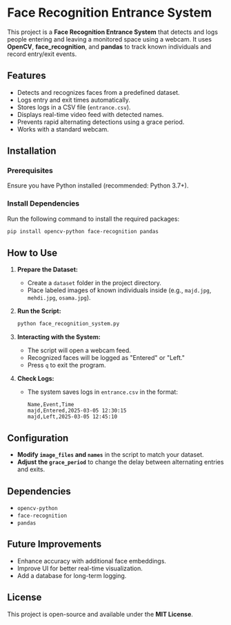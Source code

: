 # Face Recognition Entrance System

This project is a **Face Recognition Entrance System** that detects and logs people entering and leaving a monitored space using a webcam. It uses **OpenCV**, **face_recognition**, and **pandas** to track known individuals and record entry/exit events.

## Features
- Detects and recognizes faces from a predefined dataset.
- Logs entry and exit times automatically.
- Stores logs in a CSV file (`entrance.csv`).
- Displays real-time video feed with detected names.
- Prevents rapid alternating detections using a grace period.
- Works with a standard webcam.

## Installation
### Prerequisites
Ensure you have Python installed (recommended: Python 3.7+).

### Install Dependencies
Run the following command to install the required packages:
```sh
pip install opencv-python face-recognition pandas
```

## How to Use
1. **Prepare the Dataset:**
   - Create a `dataset` folder in the project directory.
   - Place labeled images of known individuals inside (e.g., `majd.jpg`, `mehdi.jpg`, `osama.jpg`).

2. **Run the Script:**
   ```sh
   python face_recognition_system.py
   ```

3. **Interacting with the System:**
   - The script will open a webcam feed.
   - Recognized faces will be logged as "Entered" or "Left."
   - Press `q` to exit the program.

4. **Check Logs:**
   - The system saves logs in `entrance.csv` in the format:
     ```csv
     Name,Event,Time
     majd,Entered,2025-03-05 12:30:15
     majd,Left,2025-03-05 12:45:10
     ```

## Configuration
- **Modify `image_files` and `names`** in the script to match your dataset.
- **Adjust the `grace_period`** to change the delay between alternating entries and exits.

## Dependencies
- `opencv-python`
- `face-recognition`
- `pandas`

## Future Improvements
- Enhance accuracy with additional face embeddings.
- Improve UI for better real-time visualization.
- Add a database for long-term logging.

## License
This project is open-source and available under the **MIT License**.


